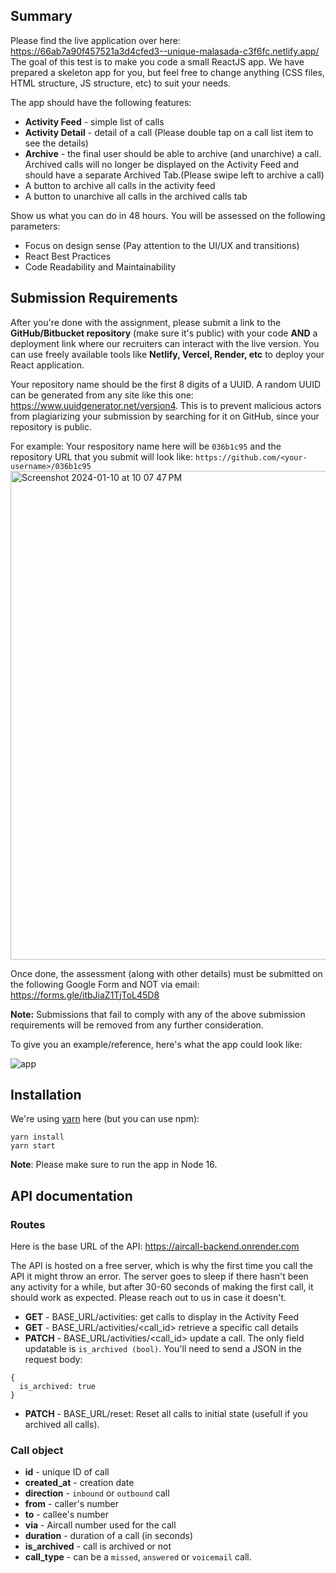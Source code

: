 ## Summary
Please find the live application over here: https://66ab7a90f457521a3d4cfed3--unique-malasada-c3f6fc.netlify.app/
The goal of this test is to make you code a small ReactJS app. We have prepared a skeleton app for you, but feel free to change anything (CSS files, HTML structure, JS structure, etc) to suit your needs.

The app should have the following features:
- **Activity Feed** - simple list of calls
- **Activity Detail** - detail of a call (Please double tap on a call list item to see the details)
- **Archive** - the final user should be able to archive (and unarchive) a call. Archived calls will no longer be displayed on the Activity Feed and should have a separate Archived Tab.(Please swipe left to archive a call)
- A button to archive all calls in the activity feed
- A button to unarchive all calls in the archived calls tab

Show us what you can do in 48 hours. You will be assessed on the following parameters: 
- Focus on design sense (Pay attention to the UI/UX and transitions)
- React Best Practices
- Code Readability and Maintainability

## Submission Requirements
After you're done with the assignment, please submit a link to the **GitHub/Bitbucket repository** (make sure it's public) with your code **AND** a deployment link where our recruiters can interact with the live version. You can use freely available tools like **Netlify, Vercel, Render, etc** to deploy your React application.

Your repository name should be the first 8 digits of a UUID. A random UUID can be generated from any site like this one: https://www.uuidgenerator.net/version4. This is to prevent malicious actors from plagiarizing your submission by searching for it on GitHub, since your repository is public.

For example: Your respository name here will be `036b1c95` and the repository URL that you submit will look like: `https://github.com/<your-username>/036b1c95`
<img width="782" alt="Screenshot 2024-01-10 at 10 07 47 PM" src="https://github.com/speer-technologies/aircall/assets/66385959/64fd4b89-e288-4e31-ad62-0949a686088a">

Once done, the assessment (along with other details) must be submitted on the following Google Form and NOT via email: https://forms.gle/itbJiaZ1TjToL45D8

**Note:** Submissions that fail to comply with any of the above submission requirements will be removed from any further consideration.

To give you an example/reference, here's what the app could look like:


![app](https://user-images.githubusercontent.com/630714/29357034-763d7216-8276-11e7-8bcb-e77d9645dfcc.png)

## Installation

We're using [yarn](https://yarnpkg.com) here (but you can use npm):

```
yarn install
yarn start
```

**Note**: Please make sure to run the app in Node 16.

## API documentation

### Routes

Here is the base URL of the API: https://aircall-backend.onrender.com <br>

The API is hosted on a free server, which is why the first time you call the API it might throw an error. The server goes to sleep if there hasn't been any activity for a while, but after 30-60 seconds of making the first call, it should work as expected. Please reach out to us in case it doesn't.

- **GET** - BASE_URL/activities: get calls to display in the Activity Feed
- **GET** - BASE_URL/activities/<call_id> retrieve a specific call details
- **PATCH** - BASE_URL/activities/<call_id> update a call. The only field updatable is `is_archived (bool)`. You'll need to send a JSON in the request body:
```
{
  is_archived: true
}
```
- **PATCH** - BASE_URL/reset: Reset all calls to initial state (usefull if you archived all calls).

### Call object

- **id** - unique ID of call
- **created_at** - creation date
- **direction** - `inbound` or `outbound` call
- **from** - caller's number
- **to** - callee's number
- **via** - Aircall number used for the call
- **duration** - duration of a call (in seconds)
- **is_archived** - call is archived or not
- **call_type** - can be a `missed`, `answered` or `voicemail` call.
